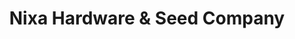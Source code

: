 ---
title: "Nixa Hardware & Seed Company"
url: /nixa/nixa-hardware-and-seed-company/
shop: hardware
---